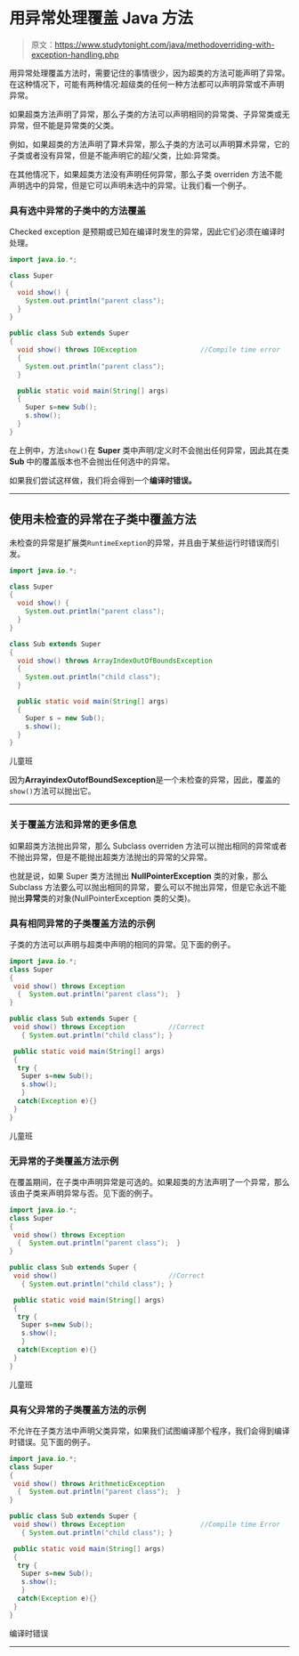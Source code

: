 # 用异常处理覆盖 Java 方法

> 原文：<https://www.studytonight.com/java/methodoverriding-with-exception-handling.php>

用异常处理覆盖方法时，需要记住的事情很少，因为超类的方法可能声明了异常。在这种情况下，可能有两种情况:超级类的任何一种方法都可以声明异常或不声明异常。

如果超类方法声明了异常，那么子类的方法可以声明相同的异常类、子异常类或无异常，但不能是异常类的父类。

例如，如果超类的方法声明了算术异常，那么子类的方法可以声明算术异常，它的子类或者没有异常，但是不能声明它的超/父类，比如:异常类。

在其他情况下，如果超类方法没有声明任何异常，那么子类 overriden 方法不能声明选中的异常，但是它可以声明未选中的异常。让我们看一个例子。

### 具有选中异常的子类中的方法覆盖

Checked exception 是预期或已知在编译时发生的异常，因此它们必须在编译时处理。

```java
import java.io.*;

class Super
{
  void show() { 
    System.out.println("parent class"); 
  }
}

public class Sub extends Super
{
  void show() throws IOException                //Compile time error
  { 
    System.out.println("parent class"); 
  }

  public static void main(String[] args)
  {
    Super s=new Sub();
    s.show();
  }
} 
```

在上例中，方法`show()`在 **Super** 类中声明/定义时不会抛出任何异常，因此其在类 **Sub** 中的覆盖版本也不会抛出任何选中的异常。

如果我们尝试这样做，我们将会得到一个**编译时错误。**

* * *

## 使用未检查的异常在子类中覆盖方法

未检查的异常是扩展类`RuntimeExeption`的异常，并且由于某些运行时错误而引发。

```java
import java.io.*;

class Super
{
  void show() { 
    System.out.println("parent class"); 
  }
}

class Sub extends Super
{
  void show() throws ArrayIndexOutOfBoundsException
  { 
    System.out.println("child class"); 
  }

  public static void main(String[] args)
  {
    Super s = new Sub();
    s.show();
  }
} 
```

儿童班

因为**ArrayindexOutofBoundSexception**是一个未检查的异常，因此，覆盖的`show()`方法可以抛出它。

* * *

### 关于覆盖方法和异常的更多信息

如果超类方法抛出异常，那么 Subclass overriden 方法可以抛出相同的异常或者不抛出异常，但是不能抛出超类方法抛出的异常的父异常。

也就是说，如果 Super 类方法抛出 **NullPointerException** 类的对象，那么 Subclass 方法要么可以抛出相同的异常，要么可以不抛出异常，但是它永远不能抛出**异常**类的对象(NullPointerException 类的父类)。

### 具有相同异常的子类覆盖方法的示例

子类的方法可以声明与超类中声明的相同的异常。见下面的例子。

```java
import java.io.*;
class Super
{
 void show() throws Exception
  {  System.out.println("parent class");  }
}

public class Sub extends Super {
 void show() throws Exception           //Correct
   { System.out.println("child class"); }

 public static void main(String[] args)
 {
  try {
   Super s=new Sub();
   s.show();
   }
  catch(Exception e){}
 }
} 
```

儿童班

### 无异常的子类覆盖方法示例

在覆盖期间，在子类中声明异常是可选的。如果超类的方法声明了一个异常，那么该由子类来声明异常与否。见下面的例子。

```java
import java.io.*;
class Super
{
 void show() throws Exception
  {  System.out.println("parent class");  }
}

public class Sub extends Super {
 void show()                            //Correct
   { System.out.println("child class"); }

 public static void main(String[] args)
 {
  try {
   Super s=new Sub();
   s.show();
   }
  catch(Exception e){}
 }
} 
```

儿童班

### 具有父异常的子类覆盖方法的示例

不允许在子类方法中声明父类异常，如果我们试图编译那个程序，我们会得到编译时错误。见下面的例子。

```java
import java.io.*;
class Super
{
 void show() throws ArithmeticException
  {  System.out.println("parent class");  }
}

public class Sub extends Super {
 void show() throws Exception                   //Compile time Error
   { System.out.println("child class"); }

 public static void main(String[] args)
 {
  try {
   Super s=new Sub();
   s.show();
   }
  catch(Exception e){}
 }
} 
```

编译时错误

* * *
